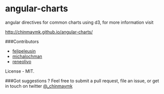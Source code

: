 angular-charts
==============

angular directives for common charts using d3, for more information visit

http://chinmaymk.github.io/angular-charts/

###Contributors
* [felipeleusin](https://github.com/felipeleusin)
* [michalochman](https://github.com/michalochman)
* [reneolivo](https://github.com/reneolivo) 

License - MIT.

###Got suggestions ?
Feel free to submit a pull request, file an issue, or get in touch on twitter [@_chinmaymk](https://twitter.com/_chinmaymk)
